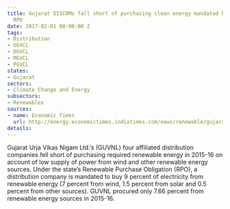 ```yaml
---
title: Gujarat DISCOMs fall short of purchasing clean energy mandated by the state's
  RPO
date: 2017-02-01 00:00:00 Z
tags:
- Distribution
- UGVCL
- DGVCL
- MGVCL
- PGVCL
states:
- Gujarat
sectors:
- Climate Change and Energy
subsectors:
- Renewables
sources:
- name: Economic Times
  url: http://energy.economictimes.indiatimes.com/news/renewable/gujarat-discoms-fail-to-meet-purchase-target-for-renewable-power/56746594
details: 
---
```


Gujarat Urja Vikas Nigam Ltd.’s (GUVNL) four affiliated distribution companies fell short of purchasing required renewable energy in 2015-16 on account of low supply of power from wind and other renewable energy sources. Under the state’s Renewable Purchase Obligation (RPO), a distribution company is mandated to buy 9 percent of electricity from renewable energy (7 percent from wind, 1.5 percent from solar and 0.5 percent from other sources). GUVNL procured only 7.66 percent from renewable energy sources in 2015-16.

